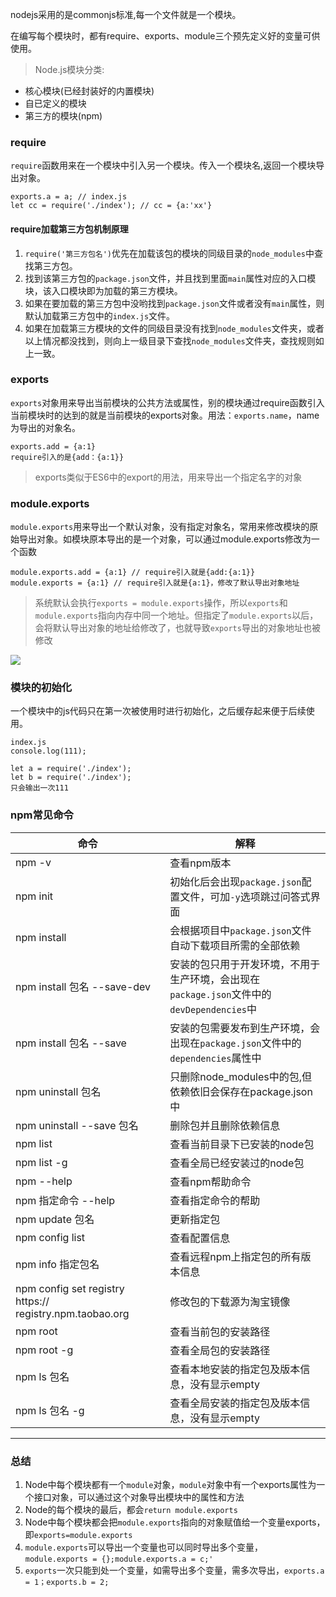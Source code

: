 nodejs采用的是commonjs标准,每一个文件就是一个模块。

在编写每个模块时，都有require、exports、module三个预先定义好的变量可供使用。

> Node.js模块分类:  

- 核心模块(已经封装好的内置模块)
- 自已定义的模块
- 第三方的模块(npm)

### require

`require`函数用来在一个模块中引入另一个模块。传入一个模块名,返回一个模块导出对象。

```
exports.a = a; // index.js
let cc = require('./index'); // cc = {a:'xx'}
```

#### require加载第三方包机制原理

1. `require('第三方包名')`优先在加载该包的模块的同级目录的`node_modules`中查找第三方包。
2. 找到该第三方包的`package.json`文件，并且找到里面`main`属性对应的入口模块，该入口模块即为加载的第三方模块。
3. 如果在要加载的第三方包中没哟找到`package.json`文件或者没有`main`属性，则默认加载第三方包中的`index.js`文件。
4. 如果在加载第三方模块的文件的同级目录没有找到`node_modules`文件夹，或者以上情况都没找到，则向上一级目录下查找`node_modules`文件夹，查找规则如上一致。

### exports

`exports`对象用来导出当前模块的公共方法或属性，别的模块通过require函数引入当前模块时的达到的就是当前模块的exports对象。用法：`exports.name`，name为导出的对象名。

```
exports.add = {a:1}
require引入的是{add：{a:1}}
```

> exports类似于ES6中的export的用法，用来导出一个指定名字的对象

### module.exports

`module.exports`用来导出一个默认对象，没有指定对象名，常用来修改模块的原始导出对象。如模块原本导出的是一个对象，可以通过module.exports修改为一个函数

```
module.exports.add = {a:1} // require引入就是{add:{a:1}}
module.exports = {a:1} // require引入就是{a:1}，修改了默认导出对象地址
```

> 系统默认会执行`exports = module.exports`操作，所以`exports`和`module.exports`指向内存中同一个地址。但指定了`module.exports`以后，会将默认导出对象的地址给修改了，也就导致`exports`导出的对象地址也被修改

![](E:\web-note\node\images\1597153333.png)

### 模块的初始化

一个模块中的js代码只在第一次被使用时进行初始化，之后缓存起来便于后续使用。

```
index.js
console.log(111);

let a = require('./index');
let b = require('./index');
只会输出一次111
```

### npm常见命令

| 命令                                                     | 解释                                                         |
| -------------------------------------------------------- | ------------------------------------------------------------ |
| npm -v                                                   | 查看npm版本                                                  |
| npm init                                                 | 初始化后会出现`package.json`配置文件，可加`-y`选项跳过问答式界面 |
| npm install                                              | 会根据项目中`package.json`文件自动下载项目所需的全部依赖     |
| npm install 包名 --save-dev                              | 安装的包只用于开发环境，不用于生产环境，会出现在`package.json`文件中的`devDependencies`中 |
| npm install 包名 --save                                  | 安装的包需要发布到生产环境，会出现在`package.json`文件中的`dependencies`属性中 |
| npm uninstall 包名                                       | 只删除node_modules中的包,但依赖依旧会保存在package.json中    |
| npm uninstall --save 包名                                | 删除包并且删除依赖信息                                       |
| npm list                                                 | 查看当前目录下已安装的node包                                 |
| npm list -g                                              | 查看全局已经安装过的node包                                   |
| npm --help                                               | 查看npm帮助命令                                              |
| npm 指定命令 --help                                      | 查看指定命令的帮助                                           |
| npm update 包名                                          | 更新指定包                                                   |
| npm config list                                          | 查看配置信息                                                 |
| npm info 指定包名                                        | 查看远程npm上指定包的所有版本信息                            |
| npm config set registry https:// registry.npm.taobao.org | 修改包的下载源为淘宝镜像                                     |
| npm root                                                 | 查看当前包的安装路径                                         |
| npm root -g                                              | 查看全局包的安装路径                                         |
| npm ls 包名                                              | 查看本地安装的指定包及版本信息，没有显示empty                |
| npm ls 包名 -g                                           | 查看全局安装的指定包及版本信息，没有显示empty                |

------

### 总结

1. Node中每个模块都有一个`module`对象，`module`对象中有一个exports属性为一个接口对象，可以通过这个对象导出模块中的属性和方法
2. Node的每个模块的最后，都会`return module.exports`
3. Node中每个模块都会把`module.exports`指向的对象赋值给一个变量exports，即`exports=module.exports`
4. `module.exports`可以导出一个变量也可以同时导出多个变量，`module.exports = {};module.exports.a = c;'`
5. `exports`一次只能到处一个变量，如需导出多个变量，需多次导出，`exports.a = 1；exports.b = 2;`